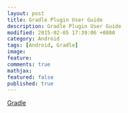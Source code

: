 ```yaml
---
layout: post
title: Gradle Plugin User Guide
description: Gradle Plugin User Guide
modified: 2015-02-05 17:39:06 +0800
category: Android
tags: [Android, Gradle]
image:
feature:
comments: true
mathjax:
featured: false
published: true
---
```


[Gradle](http://avatarqing.gitbooks.io/gradlepluginuserguidechineseverision/content/)
